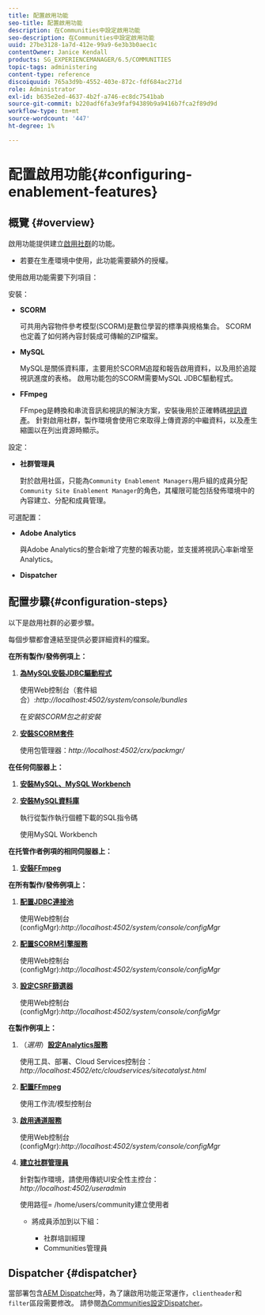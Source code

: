 ```yaml
---
title: 配置啟用功能
seo-title: 配置啟用功能
description: 在Communities中設定啟用功能
seo-description: 在Communities中設定啟用功能
uuid: 27be3128-1a7d-412e-99a9-6e3b3b0aec1c
contentOwner: Janice Kendall
products: SG_EXPERIENCEMANAGER/6.5/COMMUNITIES
topic-tags: administering
content-type: reference
discoiquuid: 765a3d9b-4552-403e-872c-fdf684ac271d
role: Administrator
exl-id: b635e2ed-4637-4b2f-a746-ec8dc7541bab
source-git-commit: b220adf6fa3e9faf94389b9a9416b7fca2f89d9d
workflow-type: tm+mt
source-wordcount: '447'
ht-degree: 1%

---
```


# 配置啟用功能{#configuring-enablement-features}

## 概覽 {#overview}

啟用功能提供建立[啟用社群](overview.md#enablement-community)的功能。

* 若要在生產環境中使用，此功能需要額外的授權。

使用啟用功能需要下列項目：

安裝：

* **SCORM**

   可共用內容物件參考模型(SCORM)是數位學習的標準與規格集合。 SCORM也定義了如何將內容封裝成可傳輸的ZIP檔案。

* **MySQL**

   MySQL是關係資料庫，主要用於SCORM追蹤和報告啟用資料，以及用於追蹤視訊進度的表格。 啟用功能包的SCORM需要MySQL JDBC驅動程式。

* **FFmpeg**

   FFmpeg是轉換和串流音訊和視訊的解決方案，安裝後用於正確轉碼[視訊資產](../../help/sites-authoring/default-components-foundation.md#video)。 針對啟用社群，製作環境會使用它來取得上傳資源的中繼資料，以及產生縮圖以在列出資源時顯示。

設定：

* **社群管理員**

   對於啟用社區，只能為`Community Enablement Managers`用戶組的成員分配`Community Site Enablement Manager`的角色，其權限可能包括發佈環境中的內容建立、分配和成員管理。

可選配置：

* **Adobe Analytics**

   與Adobe Analytics的整合新增了完整的報表功能，並支援將視訊心率新增至Analytics。

* **Dispatcher**

## 配置步驟{#configuration-steps}

以下是啟用社群的必要步驟。

每個步驟都會連結至提供必要詳細資料的檔案。

**在所有製作/發佈例項上：**

1. **[為MySQL安裝JDBC驅動程式](deploy-communities.md#jdbc-driver-for-mysql)**

   使用Web控制台（套件組合）:*http://localhost:4502/system/console/bundles*

   在&#x200B;*安裝SCORM包之前安裝*

1. **[安裝SCORM套件](deploy-communities.md#scorm-package)**


   使用包管理器：*http://localhost:4502/crx/packmgr/*

**在任何伺服器上：**

1. **[安裝MySQL、MySQL Workbench](mysql.md)**

1. **[安裝MySQL資料庫](mysql.md#database-setup)**

   執行從製作執行個體下載的SQL指令碼

   使用MySQL Workbench

**在托管作者例項的相同伺服器上：**

1. **[安裝FFmpeg](ffmpeg.md)**

**在所有製作/發佈例項上：**

1. **[配置JDBC連接池](mysql.md#configure-jdbc-connections)**

   使用Web控制台(configMgr):*http://localhost:4502/system/console/configMgr*

1. **[配置SCORM引擎服務](mysql.md#aem-communities-scormengine-service)**

   使用Web控制台(configMgr):*http://localhost:4502/system/console/configMgr*

1. **[設定CSRF篩選器](mysql.md#adobe-granite-csrf-filter)**

   使用Web控制台(configMgr):*http://localhost:4502/system/console/configMgr*

**在製作例項上：**

1. （*選用*）**[設定Analytics服務](analytics.md)**

   使用工具、部署、Cloud Services控制台：*http://localhost:4502/etc/cloudservices/sitecatalyst.html*

1. **[配置FFmpeg](ffmpeg.md#configure-ffmpeg-transcoding-service)**

   使用工作流/模型控制台

1. **[啟用通道服務](deploy-communities.md#tunnel-service-on-author)**

   使用Web控制台(configMgr):*http://localhost:4502/system/console/configMgr*

1. **[建立社群管理員](users.md#creating-community-members)**

   針對製作環境，請使用傳統UI安全性主控台：*http://localhost:4502/useradmin*

   使用路徑= /home/users/community建立使用者

   * 將成員添加到以下組：

      * 社群培訓經理
      * Communities管理員

## Dispatcher {#dispatcher}

當部署包含[AEM Dispatcher](https://helpx.adobe.com/experience-manager/dispatcher/using/dispatcher.html)時，為了讓啟用功能正常運作，`clientheader`和`filter`區段需要修改。 請參閱[為Communities設定Dispatcher](dispatcher.md#enablement)。
